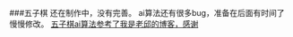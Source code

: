 ###五子棋
还在制作中，没有完善。
ai算法还有很多bug，准备在后面有时间了慢慢修改。
[五子棋ai算法参考了我是老邱的博客，感谢](https://www.cnblogs.com/songdechiu/p/5768999.html)
